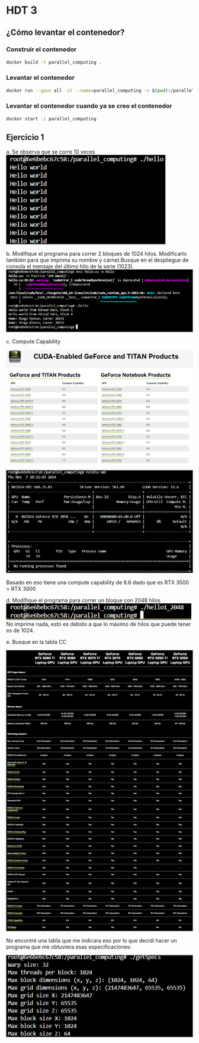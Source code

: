 # HDT 3

## ¿Cómo levantar el contenedor?
### Construir el contenedor
```bash
docker build -t parallel_computing .
```
### Levantar el contenedor
```bash
docker run --gpus all -it --name=parallel_computing -v $(pwd):/parallel_computing parallel_computing
```
### Levantar el contenedor cuando ya se creo el contenedor
```bash
docker start -i parallel_computing
```

## Ejercicio 1

a. Se observa que se corre 10 veces
![alt text](image.png)
    
b. Modifique el programa para correr 2 bloques de 1024 hilos.  Modificarlo también para que imprima su  nombre  y  carnet.Busque  en  el  despliegue  de  consola  el  mensaje  del  último  hilo  de  la  serie  (1023).
![alt text](image-1.png)

c. Compute Capability

![alt text](image-5.png)

![alt text](image-3.png)

Basado en eso tiene una compute capability de 8.6 dado que es RTX 3500 > RTX 3000

d. Modifique el programa para correr un bloque con 2048 hilos
![alt text](image-4.png)
No imprime nada, esto es debido a que lo máximo de hilos que puede tener es de 1024.

e. Busque en la tabla CC 

![alt text](image-7.png)

No encontré una tabla que me indicara eso por lo que decidí hacer un programa que me obtuviera esas especificaciones:

![alt text](image-6.png)